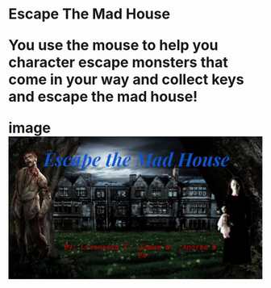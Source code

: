 <h1> Escape The Mad House</>
<p> You use the mouse to help you character escape monsters that come in your way and collect keys and escape the mad house! </p>
image <img src = "escape mad house bk.JPG" widyh= "3w" hieght= "3w"
